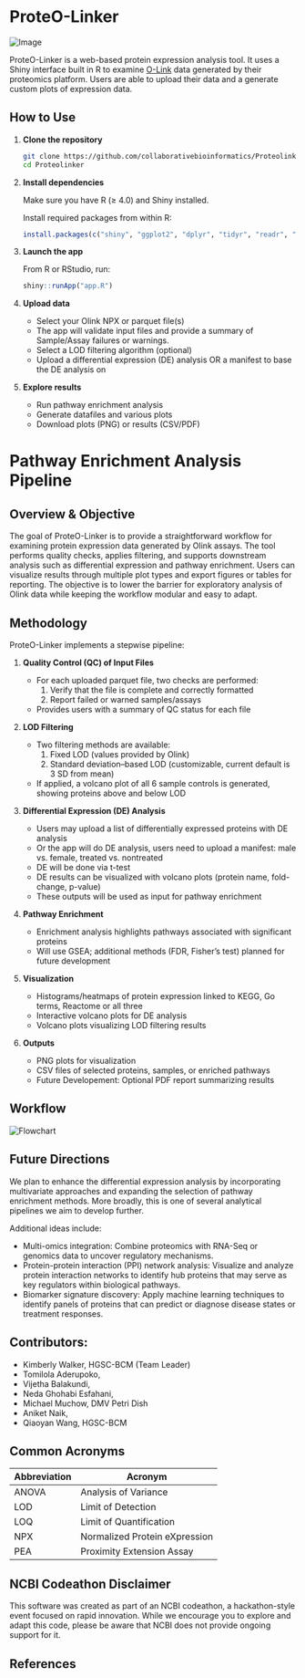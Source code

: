 # ProteO-Linker
![Image](proteolinker_icon.png)

ProteO-Linker is a web-based protein expression analysis tool. It uses a Shiny interface built in R to examine [O-Link](https://olink.com/) data generated by their proteomics platform. Users are able to upload their data and a generate custom plots of expression data.

## How to Use

1. **Clone the repository**
   ```bash
   git clone https://github.com/collaborativebioinformatics/Proteolinker.git
   cd Proteolinker
   ```

2. **Install dependencies**

   Make sure you have R (≥ 4.0) and Shiny installed.

   Install required packages from within R:
   ```r
   install.packages(c("shiny", "ggplot2", "dplyr", "tidyr", "readr", "ComplexHeatmap", "OlinkAnalyze", "gridExtra", "grid", "purrr", "DT", "plotly"))
   ```

3. **Launch the app**

   From R or RStudio, run:
   ```r
   shiny::runApp("app.R")
   ```
4. **Upload data**
   - Select your Olink NPX or parquet file(s)
   - The app will validate input files and provide a summary of Sample/Assay failures or warnings.
   - Select a LOD filtering algorithm (optional)
   - Upload a differential expression (DE) analysis OR a manifest to base the DE analysis on

5. **Explore results**
   - Run pathway enrichment analysis
   - Generate datafiles and various plots
   - Download plots (PNG) or results (CSV/PDF)

# Pathway Enrichment Analysis Pipeline

## Overview & Objective

The goal of ProteO-Linker is to provide a straightforward workflow for examining protein expression data generated by Olink assays. The tool performs quality checks, applies filtering, and supports downstream analysis such as differential expression and pathway enrichment. Users can visualize results through multiple plot types and export figures or tables for reporting. The objective is to lower the barrier for exploratory analysis of Olink data while keeping the workflow modular and easy to adapt.

## Methodology

ProteO-Linker implements a stepwise pipeline:

1. **Quality Control (QC) of Input Files**
   - For each uploaded parquet file, two checks are performed:
     1. Verify that the file is complete and correctly formatted  
     2. Report failed or warned samples/assays  
   - Provides users with a summary of QC status for each file  

2. **LOD Filtering**
   - Two filtering methods are available:
     1. Fixed LOD (values provided by Olink)  
     2. Standard deviation–based LOD (customizable, current default is 3 SD from mean)  
   - If applied, a volcano plot of all 6 sample controls is generated, showing proteins above and below LOD  

3. **Differential Expression (DE) Analysis**
   - Users may upload a list of differentially expressed proteins with DE analysis
   - Or the app will do DE analysis, users need to upload a manifest: male vs. female, treated vs. nontreated
   - DE will be done via t-test  
   - DE results can be visualized with volcano plots (protein name, fold-change, p-value)  
   - These outputs will be used as input for pathway enrichment  

4. **Pathway Enrichment**
   - Enrichment analysis highlights pathways associated with significant proteins  
   - Will use GSEA; additional methods (FDR, Fisher’s test) planned for future development  

5. **Visualization**
   - Histograms/heatmaps of protein expression linked to KEGG, Go terms, Reactome or all three  
   - Interactive volcano plots for DE analysis
   - Volcano plots visualizing LOD filtering results   

6. **Outputs**
   - PNG plots for visualization  
   - CSV files of selected proteins, samples, or enriched pathways  
   - Future Developement: Optional PDF report summarizing results  

## Workflow
![Flowchart](Diagram_color_v5.png)


## Future Directions
We plan to enhance the differential expression analysis by incorporating multivariate approaches and expanding the selection of pathway enrichment methods. More broadly, this is one of several analytical pipelines we aim to develop further.

Additional ideas include:
+ Multi-omics integration: Combine proteomics with RNA-Seq or genomics data to uncover regulatory mechanisms.
+ Protein-protein interaction (PPI) network analysis: Visualize and analyze protein interaction networks to identify hub proteins that may serve as key regulators within biological pathways.
+ Biomarker signature discovery: Apply machine learning techniques to identify panels of proteins that can predict or diagnose disease states or treatment responses.

     
## Contributors: 

- Kimberly Walker, HGSC-BCM (Team Leader)
- Tomilola Aderupoko,
- Vijetha Balakundi,
- Neda Ghohabi Esfahani,  
- Michael Muchow, DMV Petri Dish
- Aniket Naik, 
- Qiaoyan Wang, HGSC-BCM

## Common Acronyms
Abbreviation  | Acronym
------------- | -------------
ANOVA  | Analysis of Variance
LOD | Limit of Detection
LOQ | Limit of Quantification
NPX | Normalized Protein eXpression
PEA | Proximity Extension Assay 

## NCBI Codeathon Disclaimer
This software was created as part of an NCBI codeathon, a hackathon-style event focused on rapid innovation. While we encourage you to explore and adapt this code, please be aware that NCBI does not provide ongoing support for it.

## References
